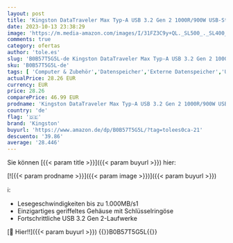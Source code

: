 ```yaml
---
layout: post
title: 'Kingston DataTraveler Max Typ-A USB 3.2 Gen 2 1000R/900W USB-Stick 256GB - DTMAXA/256GB  Schwarz  Blau'
date: 2023-10-13 23:38:29
image: 'https://m.media-amazon.com/images/I/31FZ3C9y+QL._SL500_._SL400_.jpg'
comments: true
category: ofertas
author: 'tole.es'
slug: 'B0B57T5G5L-de Kingston DataTraveler Max Typ-A USB 3.2 Gen 2 1000R/900W...'
sku: 'B0B57T5G5L-de'
tags: [ 'Computer & Zubehör','Datenspeicher','Externe Datenspeicher','USB-Sticks','kingston','🇩🇪', ]
actualPrice: 28.26 EUR
currency: EUR
price: 28.26
comparePrice: 46.99 EUR
prodname: 'Kingston DataTraveler Max Typ-A USB 3.2 Gen 2 1000R/900W USB-Stick 256GB - DTMAXA/256GB  Schwarz  Blau'
country: 'de'
flag: '🇩🇪'
brand: 'Kingston'
buyurl: 'https://www.amazon.de/dp/B0B57T5G5L/?tag=tolees0ca-21'
descuento: '39.86'
average: '28.446'
---
```


Sie können [{{< param title >}}]({{< param buyurl >}}) hier:

[![{{< param prodname >}}]({{< param image >}})]({{< param buyurl >}})

ℹ️:

- Lesegeschwindigkeiten bis zu 1.000MB/s1
- Einzigartiges geriffeltes Gehäuse mit Schlüsselringöse
- Fortschrittliche USB 3.2 Gen 2-Laufwerke

[🛒 Hier!!]({{< param buyurl >}})
{{<world>}}B0B57T5G5L{{</world>}}
